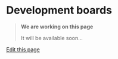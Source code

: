# Development boards

> **We are working on this page**
> 
> It will be available soon...

<div class="cust_edit_page"><a href="https://{{gh_path}}/_pages/development_boards/dev-board-list.md">Edit this page</a></div>
